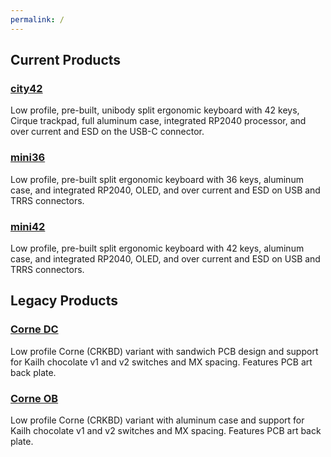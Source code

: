 ```yaml
---
permalink: /
---
```

## Current Products
### [city42](city42)
Low profile, pre-built, unibody split ergonomic keyboard with 42 keys, Cirque trackpad, full aluminum case, integrated RP2040 processor, and over current and ESD on the USB-C connector.
### [mini36](mini36)
Low profile, pre-built split ergonomic keyboard with 36 keys, aluminum case, and integrated RP2040, OLED, and over current and ESD on USB and TRRS connectors.
### [mini42](mini42)
Low profile, pre-built split ergonomic keyboard with 42 keys, aluminum case, and integrated RP2040, OLED, and over current and ESD on USB and TRRS connectors.
## Legacy Products
### [Corne DC](cornedc)
Low profile Corne (CRKBD) variant with sandwich PCB design and support for Kailh chocolate v1 and v2 switches and MX spacing. Features PCB art back plate.
### [Corne OB](corneob)
Low profile Corne (CRKBD) variant with aluminum case and support for Kailh chocolate v1 and v2 switches and MX spacing. Features PCB art back plate.